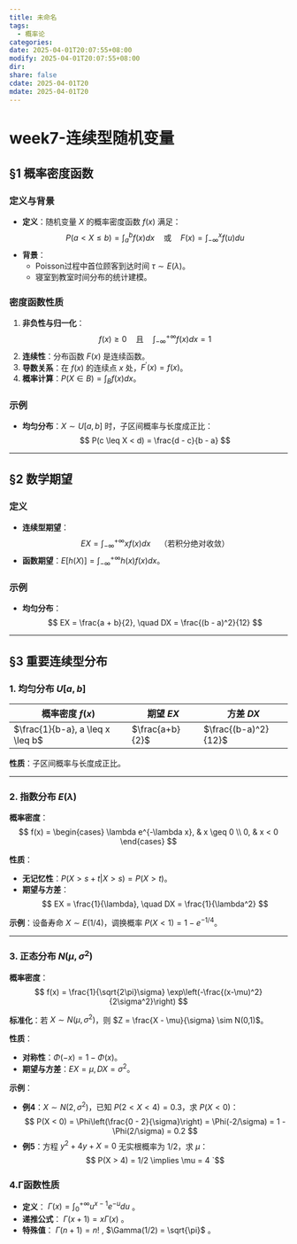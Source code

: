 ```yaml
---
title: 未命名
tags: 
  - 概率论
categories: 
date: 2025-04-01T20:07:55+08:00
modify: 2025-04-01T20:07:55+08:00
dir: 
share: false
cdate: 2025-04-01T20
mdate: 2025-04-01T20
---
```


# week7-连续型随机变量

## §1 概率密度函数
### 定义与背景
- **定义**：随机变量 $X$ 的概率密度函数 $f(x)$ 满足：
  $$
  P(a < X \leq b) = \int_{a}^{b} f(x)dx \quad \text{或} \quad F(x) = \int_{-\infty}^{x} f(u)du
  $$
- **背景**：
  - Poisson过程中首位顾客到达时间 $\tau \sim E(\lambda)$。
  - 寝室到教室时间分布的统计建模。

### 密度函数性质
1. **非负性与归一化**：
   $$
   f(x) \geq 0 \quad \text{且} \quad \int_{-\infty}^{+\infty} f(x)dx = 1
   $$
2. **连续性**：分布函数 $F(x)$ 是连续函数。
3. **导数关系**：在 $f(x)$ 的连续点 $x$ 处，$F^\prime(x) = f(x)$。
4. **概率计算**：$P(X \in B) = \int_{B} f(x)dx$。

### 示例
- **均匀分布**：$X \sim U [a, b]$ 时，子区间概率与长度成正比：
  $$
  P(c \leq X < d) = \frac{d - c}{b - a}
  $$

---

## §2 数学期望
### 定义
- **连续型期望**：
  $$
  EX = \int_{-\infty}^{+\infty} x f(x)dx \quad \text{（若积分绝对收敛）}
  $$
- **函数期望**：$E [h (X)]  = \int_{-\infty}^{+\infty} h(x) f(x)dx$。

### 示例
- **均匀分布**：
  $$
  EX = \frac{a + b}{2}, \quad DX = \frac{(b - a)^2}{12}
  $$

---

## §3 重要连续型分布

### 1. 均匀分布 $U [a, b]$
| 概率密度 $f(x)$                  | 期望 $EX$       | 方差 $DX$            |
| -------------------------------- | --------------- | -------------------- |
| $\frac{1}{b-a}, a \leq x \leq b$ | $\frac{a+b}{2}$ | $\frac{(b-a)^2}{12}$ |

**性质**：子区间概率与长度成正比。

---

### 2. 指数分布 $E(\lambda)$
**概率密度**：
$$
f(x) = \begin{cases} 
\lambda e^{-\lambda x}, & x \geq 0 \\
0, & x < 0 
\end{cases}
$$

**性质**：
- **无记忆性**：$P(X > s + t | X > s) = P(X > t)$。
- **期望与方差**：
  $$
  EX = \frac{1}{\lambda}, \quad DX = \frac{1}{\lambda^2}
  $$

**示例**：设备寿命 $X \sim E(1/4)$，调换概率 $P(X < 1) = 1 - e^{-1/4}$。

---

### 3. 正态分布 $N(\mu, \sigma^2)$
**概率密度**：
$$
f(x) = \frac{1}{\sqrt{2\pi}\sigma} \exp\left(-\frac{(x-\mu)^2}{2\sigma^2}\right)
$$

**标准化**：若 $X \sim N(\mu, \sigma^2)$，则 $Z = \frac{X - \mu}{\sigma} \sim N(0,1)$。

**性质**：
- **对称性**：$\Phi(-x) = 1 - \Phi(x)$。
- **期望与方差**：$EX = \mu, DX = \sigma^2$。

**示例**：
- **例4**：$X \sim N(2, \sigma^2)$，已知 $P(2 < X < 4) = 0.3$，求 $P(X < 0)$：
  $$
  P(X < 0) = \Phi\left(\frac{0 - 2}{\sigma}\right) = \Phi(-2/\sigma) = 1 - \Phi(2/\sigma) = 0.2
  $$
- **例5**：方程 $y^2 + 4y + X = 0$ 无实根概率为 $1/2$，求 $\mu$：
  $$
  P(X > 4) = 1/2 \implies \mu = 4
  `$$


### 4.Γ函数性质
- **定义**： $\Gamma(x) = \int_{0}^{+\infty} u^{x-1}e^{-u}du$ 。
- **递推公式**： $\Gamma(x+1) = x\Gamma(x)$ 。
- **特殊值**： $\Gamma(n+1) = n!$ , $\Gamma(1/2) = \sqrt{\pi}$ 。
